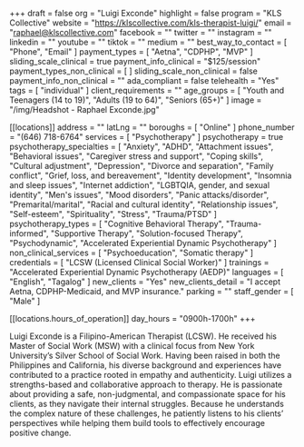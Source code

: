+++
draft = false
org = "Luigi Exconde"
highlight = false
program = "KLS Collective"
website = "https://klscollective.com/kls-therapist-luigi/"
email = "raphael@klscollective.com"
facebook = ""
twitter = ""
instagram = ""
linkedin = ""
youtube = ""
tiktok = ""
medium = ""
best_way_to_contact = [ "Phone", "Email" ]
payment_types = [ "Aetna", "CDPHP", "MVP" ]
sliding_scale_clinical = true
payment_info_clinical = "$125/session"
payment_types_non_clinical = [ ]
sliding_scale_non_clinical = false
payment_info_non_clinical = ""
ada_compliant = false
telehealth = "Yes"
tags = [ "individual" ]
client_requirements = ""
age_groups = [
  "Youth and Teenagers (14 to 19)",
  "Adults (19 to 64)",
  "Seniors (65+)"
]
image = "/img/Headshot - Raphael Exconde.jpg"

[[locations]]
address = ""
latLng = ""
boroughs = [ "Online" ]
phone_number = "(646) 718-6764"
services = [ "Psychotherapy" ]
psychotherapy = true
psychotherapy_specialties = [
  "Anxiety",
  "ADHD",
  "Attachment issues",
  "Behavioral issues",
  "Caregiver stress and support",
  "Coping skills",
  "Cultural adjustment",
  "Depression",
  "Divorce and separation",
  "Family conflict",
  "Grief, loss, and bereavement",
  "Identity development",
  "Insomnia and sleep issues",
  "Internet addiction",
  "LGBTQIA, gender, and sexual identity",
  "Men's issues",
  "Mood disorders",
  "Panic attacks/disorder",
  "Premarital/marital",
  "Racial and cultural identity",
  "Relationship issues",
  "Self-esteem",
  "Spirituality",
  "Stress",
  "Trauma/PTSD"
]
psychotherapy_types = [
  "Cognitive Behavioral Therapy",
  "Trauma-informed",
  "Supportive Therapy",
  "Solution-focused Therapy",
  "Psychodynamic",
  "Accelerated Experiential Dynamic Psychotherapy"
]
non_clinical_services = [ "Psychoeducation", "Somatic therapy" ]
credentials = [ "LCSW (Licensed Clinical Social Worker)" ]
trainings = "Accelerated Experiential Dynamic Psychotherapy (AEDP)"
languages = [ "English", "Tagalog" ]
new_clients = "Yes"
new_clients_detail = "I accept Aetna, CDPHP-Medicaid, and MVP insurance."
parking = ""
staff_gender = [ "Male" ]

  [[locations.hours_of_operation]]
  day_hours = "0900h-1700h"
+++


Luigi Exconde is a Filipino-American Therapist (LCSW). He received his Master of Social Work (MSW) with a clinical focus from New York University’s Silver School of Social Work. Having been raised in both the Philippines and California, his diverse background and experiences have contributed to a practice rooted in empathy and authenticity. Luigi utilizes a strengths-based and collaborative approach to therapy. He is passionate about providing a safe, non-judgmental, and compassionate space for his clients, as they navigate their internal struggles. Because he understands the complex nature of these challenges, he patiently listens to his clients’ perspectives while helping them build tools to effectively encourage positive change.
